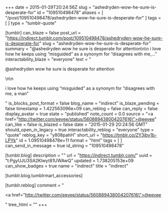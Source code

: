 +++
date = 2015-01-29T20:24:56Z
slug = "ashedryden-wow-he-sure-is-desperate-for"
id = "109510498478"
aliases = [ "/post/109510498478/ashedryden-wow-he-sure-is-desperate-for" ]
tags = [ ]
type = "tumblr-quote"

[tumblr]
can_blaze = false
post_url = "https://indirect.tumblr.com/post/109510498478/ashedryden-wow-he-sure-is-desperate-for"
slug = "ashedryden-wow-he-sure-is-desperate-for"
summary = "@ashedryden wow he sure is desperate for attention\n\n i love how he keeps using “misguided” as a synonym for “disagrees with me,..."
interactability_blaze = "everyone"
text = "<p>@ashedryden wow he sure is desperate for attention</p>\n\n<p>i love how he keeps using &ldquo;misguided&rdquo; as a synonym for &ldquo;disagrees with me, a man&rdquo;</p>"
is_blocks_post_format = false
blog_name = "indirect"
is_blaze_pending = false
timestamp = 1.422563096e+09
can_reblog = false
can_reply = false
display_avatar = true
state = "published"
note_count = 0.0
source = "<a href=\"http://twitter.com/eevee/status/560889438004207616\">@eevee</a>"
can_like = false
is_blazed = false
date = "2015-01-29 20:24:56 GMT"
should_open_in_legacy = true
interactability_reblog = "everyone"
type = "quote"
reblog_key = "y808pahH"
short_url = "https://tmblr.co/ZY3jby1b-LPYk"
id = 1.09510498478e+11
format = "html"
tags = [ ]
can_send_in_message = true
id_string = "109510498478"

[tumblr.blog]
description = ""
url = "https://indirect.tumblr.com/"
uuid = "t:PgyUJU3SA2Klwyt81UWAwQ"
updated = 1.738205153e+09
can_show_badges = true
name = "indirect"
title = "indirect"

[tumblr.blog.tumblrmart_accessories]

[tumblr.reblog]
comment = "<p><a href=\"http://twitter.com/eevee/status/560889438004207616\">@eevee</a></p>"
tree_html = ""
+++
